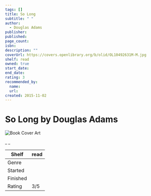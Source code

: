 ```yaml
---
tags: []
title: So Long
subtitle: " "
author:
  - Douglas Adams
publisher:
published:
page_count:
isbn:
description: ""
coverUrl: https://covers.openlibrary.org/b/olid/OL10492631M-M.jpg
shelf: read
owned: true
start_date:
end_date:
rating: 3
recommended_by:
  name:
  url:
created: 2015-11-02
---
```


# So Long by Douglas Adams

![Book Cover Art](https://covers.openlibrary.org/b/olid/OL10492631M-M.jpg)

_ _

| Shelf | read |
| --- | --- |
| Genre |  |
| Started |  |
| Finished |  |
| Rating | 3/5 |

